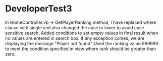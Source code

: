 # DeveloperTest3

In HomeController.vb -> GetPlayerRanking method, I have replaced where clause with single and also changed the case to lower to avoid case sensitive search. 
Added conditions to set empty values in final result when no values are entered in search box.
If any exception comes, we are displaying the message "Player not found"
Used the ranking value 999999 to meet the condition specified in view where rank should be greater than zero.
